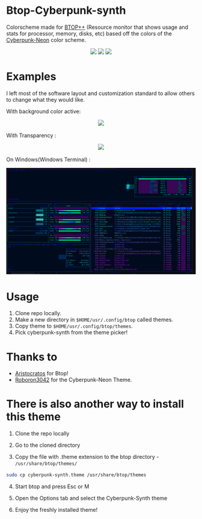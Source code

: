 # Btop-Cyberpunk-synth

Colorscheme made for [BTOP++](https://github.com/aristocratos/btop) (Resource monitor that shows usage and stats for processor, memory, disks, etc) based off the colors of the [Cyberpunk-Neon](https://github.com/Roboron3042/Cyberpunk-Neon) color scheme.

<p align="center">
    <a href="https://github.com/Umbragloom/Btop-Cyberpunk-synth/stargazers"><img src="https://img.shields.io/github/stars/Umbragloom/Btop-Cyberpunk-synth?colorA=363a4f&colorB=b7bdf8&style=for-the-badge"></a>
    <a href="https://github.com/Umbragloom/Btop-Cyberpunk-synth/issues"><img src="https://img.shields.io/github/issues/Umbragloom/Btop-Cyberpunk-synth?colorA=363a4f&colorB=f5a97f&style=for-the-badge"></a>
    <a href="https://github.com/Umbragloom/Btop-Cyberpunk-synth/contributors"><img src="https://img.shields.io/github/contributors/Umbragloom/Btop-Cyberpunk-synth?colorA=363a4f&colorB=a6da95&style=for-the-badge"></a>
</p>

# Examples

I left most of the software layout and customization standard to allow others to change what they would like.

With background color active:

<p align="center">
<img src="https://raw.githubusercontent.com/Umbragloom/Btop-Cyberpunk-synth/main/assets/Cyberpunk_Theme_Full_Background.png"/>
</p>

With Transparency :

<p align="center">
<img src="https://raw.githubusercontent.com/Umbragloom/Btop-Cyberpunk-synth/main/assets/Cyberpunk_Theme_Transparent_Background.png"/>
</p>

On Windows(Windows Terminal) :

<p aling="center">
<img src="https://github.com/CubicArnament/Btop-Cyberpunk-synth/blob/main/assets/Cyberpunk_Theme_Windows_Btop.png?raw=true"/>
</p>

# Usage

1. Clone repo locally.
2. Make a new directory in `$HOME/usr/.config/btop` called themes.
3. Copy theme to `$HOME/usr/.config/btop/themes`.
4. Pick cyberpunk-synth from the theme picker!

# Thanks to

- [Aristocratos](https://github.com/aristocratos) for Btop!
- [Roboron3042](https://github.com/Roboron3042) for the Cyberpunk-Neon Theme.

# There is also another way to install this theme

1. Clone the repo locally

2. Go to the cloned directory

3. Copy the file with .theme extension to the btop directory - `/usr/share/btop/themes/`

```bash
sudo cp cyberpunk-synth.theme /usr/share/btop/themes
```

4. Start btop and press Esc or M

5. Open the Options tab and select the Cyberpunk-Synth theme

6. Enjoy the freshly installed theme!
